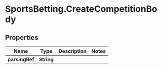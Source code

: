 # SportsBetting.CreateCompetitionBody

## Properties
Name | Type | Description | Notes
------------ | ------------- | ------------- | -------------
**parsingRef** | **String** |  | 

